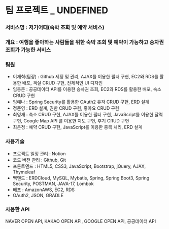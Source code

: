 # 팀 프로젝트 _ UNDEFINED

### 서비스명 : 저기어때(숙박 조회 및 예약 서비스)

### 개요 : 여행을 좋아하는 사람들을 위한 숙박 조회 및 예약이 가능하고 승차권 조회가 가능한 서비스

### 팀원
- 이재혁(팀장) : Github 세팅 및 관리, AJAX를 이용한 필터 구현, EC2와 RDS를 활용한 배포, 객실 CRUD 구현, 전체적인 UI 디자인
- 임동준 : 공공데이터 API를 이용한 승차권 조회, EC2와 RDS를 활용한 배포, 숙소 CRUD 구현
- 임예나 : Spring Security를 활용한 OAuth2 유저 CRUD 구현, ERD 설계
- 정준영 : ERD 설계, 권한 CRUD 구현, 좋아요 CRUD 구현
- 최영재 : 숙소 CRUD 구현, AJAX를 이용한 필터 구현, JavaScript를 이용한 달력 구현, Google Map API 를 이용한 지도 구현, 후기 CRUD 구현
- 최은정 : 예약 CRUD 구현, JavaScript를 이용한 중복 처리, ERD 설계

### 사용기술
- 프로젝트 일정 관리 : Notion
- 코드 버전 관리 : Github, Git
- 프론트엔드 : HTML5, CSS3, JavaScript, Bootstrap, jQuery, AJAX, Thymeleaf
- 백엔드 : ERDCloud, MySQL, Mybatis, Spring, Spring Boot3, Spring Security, POSTMAN, JAVA-17, Lombok
- 배포 : AmazonAWS, EC2, RDS
- OAuth2, JSON, GRADLE

### 사용한 API
NAVER OPEN API, KAKAO OPEN API, GOOGLE OPEN API, 공공데이터 API
